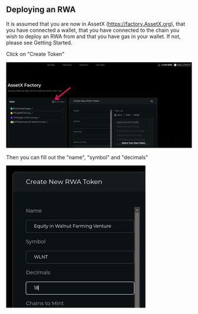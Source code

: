 ## Deploying an RWA

It is assumed that you are now in AssetX (https://factory.AssetX.org), that you have connected a wallet, that you have connected to the chain you wish to deploy an RWA from and that you have gas in your wallet. If not, please see Getting Started.

Click on "Create Token"

<img src="/_media/CreateRWA-1.png"  alt=""/>

Then you can fill out the "name", "symbol" and "decimals"

<img src="/_media/CreateRWA-2.png"  alt=""/>

